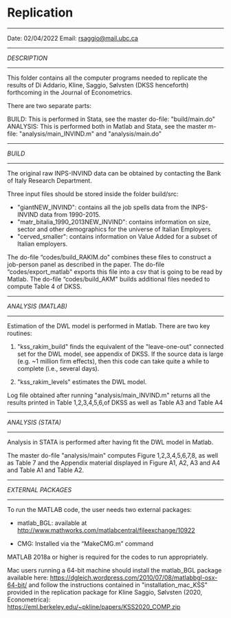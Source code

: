 # Replication
********************************************************************************
Date: 02/04/2022
Email: rsaggio@mail.ubc.ca
********************************************************************************

*DESCRIPTION*     
                    
********************************************************************************
This folder contains all the computer programs needed to replicate the 
results of Di Addario, Kline, Saggio, Sølvsten (DKSS henceforth)
forthcoming in the Journal of Econometrics.

There are two separate parts:

BUILD: This is performed in Stata,  see the master do-file: "build/main.do"  
ANALYSIS: This is performed both in Matlab and Stata, see the master m-file: "analysis/main_INVIND.m" and "analysis/main.do" 
********************************************************************************


*BUILD*     
                    
********************************************************************************
The original raw INPS-INVIND data can be obtained by contacting the Bank of Italy
Research Department.

Three input files should be stored inside the folder build/src:

- "giantNEW_INVIND": contains all the job spells data from the INPS-INVIND data from 1990-2015.
- "matr_bitalia_1990_2013NEW_INVIND": contains information on size, sector and other demographics for the universe of Italian Employers.
- "cerved_smaller": contains information on Value Added for a subset of Italian employers.


The do-file “codes/build_RAKIM.do" combines these files to construct a job-person panel as described in the paper.
The do-file “codes/export_matlab" exports this file into a csv that is going to be read by Matlab.
The do-file “codes/build_AKM" builds additional files needed to compute Table 4 of DKSS.
********************************************************************************

*ANALYSIS (MATLAB)*     
                    
********************************************************************************
Estimation of the DWL model is performed in Matlab. There are two key routines:

1. "kss_rakim_build" finds the equivalent of the "leave-one-out" connected set for the DWL model, see appendix of DKSS.
    If the source data is large (e.g. ~1 million firm effects), then this code can take quite a while to complete (i.e., several days).

2.  "kss_rakim_levels" estimates the DWL model.


Log file obtained after running "analysis/main_INVIND.m" returns all the results
printed in Table 1,2,3,4,5,6,of DKSS as well as Table A3 and Table A4
********************************************************************************

*ANALYSIS (STATA)*     
                    
******************************************************************************** 
Analysis in STATA is performed after having fit the DWL model in Matlab.

The master do-file "analysis/main" computes Figure 1,2,3,4,5,6,7,8, as
well as Table 7 and the Appendix material displayed in Figure A1, A2, A3 and A4 and
Table A1 and Table A2.
********************************************************************************

*EXTERNAL PACKAGES*     
                    
******************************************************************************** 

To run the MATLAB code, the user needs two external packages:

 - matlab_BGL: available at http://www.mathworks.com/matlabcentral/fileexchange/10922
 
 - CMG: Installed via the “MakeCMG.m” command

MATLAB 2018a or higher is required for the codes to run appropriately.

Mac users running a 64-bit machine should install the matlab_BGL package 
available here: https://dgleich.wordpress.com/2010/07/08/matlabbgl-osx-64-bit/
and follow the instructions contained in "installation_mac_KSS" provided in the
replication package for Kline Saggio, Sølvsten (2020, Econometrica):
https://eml.berkeley.edu/~pkline/papers/KSS2020_COMP.zip  
